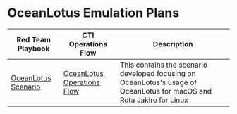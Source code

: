 # OceanLotus Emulation Plans

| Red Team Playbook | CTI Operations Flow | Description |
| ------- | ----------- | ----------- | 
| [OceanLotus Scenario](./OceanLotus_Scenario/) | [OceanLotus Operations Flow](../Operations_Flow/Operations_Flow) | This contains the scenario developed focusing on OceanLotus's usage of OceanLotus for macOS and Rota Jakiro for Linux |
